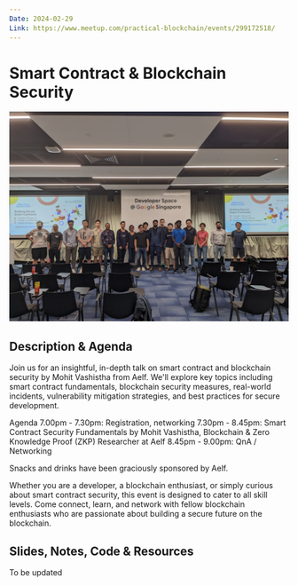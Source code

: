 ```yaml
---
Date: 2024-02-29
Link: https://www.meetup.com/practical-blockchain/events/299172518/
---
```


# Smart Contract & Blockchain Security

[![Group Photo](./security.jpg)](./security.jpg)

## Description & Agenda

Join us for an insightful, in-depth talk on smart contract and blockchain security by Mohit Vashistha from Aelf. We'll explore key topics including smart contract fundamentals, blockchain security measures, real-world incidents, vulnerability mitigation strategies, and best practices for secure development.

Agenda
7.00pm - 7.30pm: Registration, networking
7.30pm - 8.45pm: Smart Contract Security Fundamentals by Mohit Vashistha, Blockchain & Zero Knowledge Proof (ZKP) Researcher at Aelf
8.45pm - 9.00pm: QnA / Networking

Snacks and drinks have been graciously sponsored by Aelf.

Whether you are a developer, a blockchain enthusiast, or simply curious about smart contract security, this event is designed to cater to all skill levels. Come connect, learn, and network with fellow blockchain enthusiasts who are passionate about building a secure future on the blockchain.

## Slides, Notes, Code & Resources

To be updated
